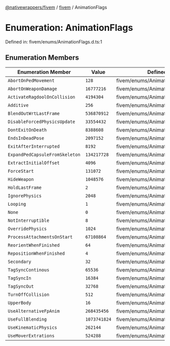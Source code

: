 [@nativewrappers/fivem](../../README.md) / [fivem](../README.md) / AnimationFlags

# Enumeration: AnimationFlags

Defined in: fivem/enums/AnimationFlags.d.ts:1

## Enumeration Members

| Enumeration Member | Value | Defined in |
| ------ | ------ | ------ |
| <a id="abortonpedmovement"></a> `AbortOnPedMovement` | `128` | fivem/enums/AnimationFlags.d.ts:10 |
| <a id="abortonweapondamage"></a> `AbortOnWeaponDamage` | `16777216` | fivem/enums/AnimationFlags.d.ts:27 |
| <a id="activateragdooloncollision"></a> `ActivateRagdoolOnCollision` | `4194304` | fivem/enums/AnimationFlags.d.ts:25 |
| <a id="additive"></a> `Additive` | `256` | fivem/enums/AnimationFlags.d.ts:11 |
| <a id="blendoutwrtlastframe"></a> `BlendOutWrtLastFrame` | `536870912` | fivem/enums/AnimationFlags.d.ts:32 |
| <a id="disableforcedphysicsupdate"></a> `DisableForcedPhysicsUpdate` | `33554432` | fivem/enums/AnimationFlags.d.ts:28 |
| <a id="dontexitondeath"></a> `DontExitOnDeath` | `8388608` | fivem/enums/AnimationFlags.d.ts:26 |
| <a id="endsindeadpose"></a> `EndsInDeadPose` | `2097152` | fivem/enums/AnimationFlags.d.ts:24 |
| <a id="exitafterinterrupted"></a> `ExitAfterInterrupted` | `8192` | fivem/enums/AnimationFlags.d.ts:16 |
| <a id="expandpedcapsulefromskeleton"></a> `ExpandPedCapsuleFromSkeleton` | `134217728` | fivem/enums/AnimationFlags.d.ts:30 |
| <a id="extractinitialoffset"></a> `ExtractInitialOffset` | `4096` | fivem/enums/AnimationFlags.d.ts:15 |
| <a id="forcestart"></a> `ForceStart` | `131072` | fivem/enums/AnimationFlags.d.ts:20 |
| <a id="hideweapon"></a> `HideWeapon` | `1048576` | fivem/enums/AnimationFlags.d.ts:23 |
| <a id="holdlastframe"></a> `HoldLastFrame` | `2` | fivem/enums/AnimationFlags.d.ts:4 |
| <a id="ignorephysics"></a> `IgnorePhysics` | `2048` | fivem/enums/AnimationFlags.d.ts:14 |
| <a id="looping"></a> `Looping` | `1` | fivem/enums/AnimationFlags.d.ts:3 |
| <a id="none"></a> `None` | `0` | fivem/enums/AnimationFlags.d.ts:2 |
| <a id="notinterruptible"></a> `NotInterruptible` | `8` | fivem/enums/AnimationFlags.d.ts:6 |
| <a id="overridephysics"></a> `OverridePhysics` | `1024` | fivem/enums/AnimationFlags.d.ts:13 |
| <a id="processattachmentsonstart"></a> `ProcessAttachmentsOnStart` | `67108864` | fivem/enums/AnimationFlags.d.ts:29 |
| <a id="reorientwhenfinished"></a> `ReorientWhenFinished` | `64` | fivem/enums/AnimationFlags.d.ts:9 |
| <a id="repositionwhenfinished"></a> `RepositionWhenFinished` | `4` | fivem/enums/AnimationFlags.d.ts:5 |
| <a id="secondary"></a> `Secondary` | `32` | fivem/enums/AnimationFlags.d.ts:8 |
| <a id="tagsynccontinous"></a> `TagSyncContinous` | `65536` | fivem/enums/AnimationFlags.d.ts:19 |
| <a id="tagsyncin"></a> `TagSyncIn` | `16384` | fivem/enums/AnimationFlags.d.ts:17 |
| <a id="tagsyncout"></a> `TagSyncOut` | `32768` | fivem/enums/AnimationFlags.d.ts:18 |
| <a id="turnoffcollision"></a> `TurnOffCollision` | `512` | fivem/enums/AnimationFlags.d.ts:12 |
| <a id="upperbody"></a> `UpperBody` | `16` | fivem/enums/AnimationFlags.d.ts:7 |
| <a id="usealternativefpanim"></a> `UseAlternativeFpAnim` | `268435456` | fivem/enums/AnimationFlags.d.ts:31 |
| <a id="usefullblending"></a> `UseFullBlending` | `1073741824` | fivem/enums/AnimationFlags.d.ts:33 |
| <a id="usekinematicphysics"></a> `UseKinematicPhysics` | `262144` | fivem/enums/AnimationFlags.d.ts:21 |
| <a id="usemoverextrations"></a> `UseMoverExtrations` | `524288` | fivem/enums/AnimationFlags.d.ts:22 |
